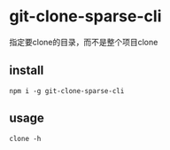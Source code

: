 # git-clone-sparse-cli
指定要clone的目录，而不是整个项目clone

## install

`npm i -g git-clone-sparse-cli`

## usage

`clone -h`
